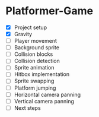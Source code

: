 # Platformer-Game

- [x] Project setup
- [x] Gravity
- [ ] Player movement
- [ ] Background sprite
- [ ] Collision blocks
- [ ] Collision detection
- [ ] Sprite animation
- [ ] Hitbox implementation
- [ ] Sprite swapping
- [ ] Platform jumping
- [ ] Horizontal camera panning
- [ ] Vertical camera panning
- [ ] Next steps
